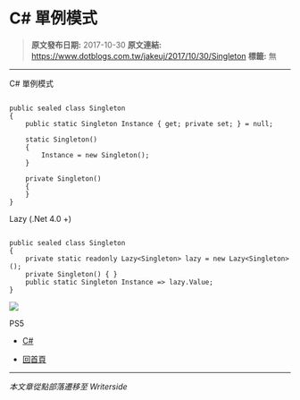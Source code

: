 # C# 單例模式

> **原文發布日期:** 2017-10-30
> **原文連結:** https://www.dotblogs.com.tw/jakeuj/2017/10/30/Singleton
> **標籤:** 無

---

C# 單例模式

```

public sealed class Singleton
{
    public static Singleton Instance { get; private set; } = null;

    static Singleton()
    {
        Instance = new Singleton();
    }

    private Singleton()
    {
    }
}
```

Lazy (.Net 4.0 +)

```

public sealed class Singleton
{
    private static readonly Lazy<Singleton> lazy = new Lazy<Singleton>();
    private Singleton() { }
    public static Singleton Instance => lazy.Value;
}
```

![](https://card.psnprofiles.com/1/jakeuj.png)

PS5

* [C#](/jakeuj/Tags?qq=C%23)

* [回首頁](/jakeuj)

---

*本文章從點部落遷移至 Writerside*
